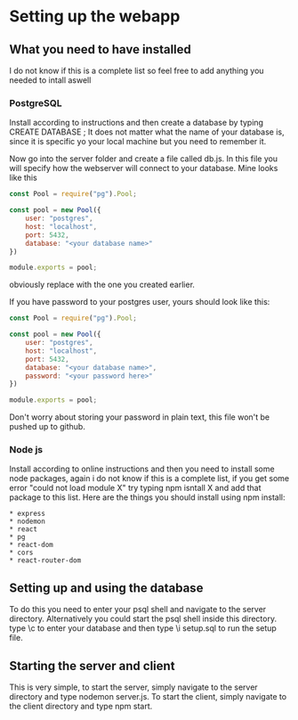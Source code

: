 # Setting up the webapp

## What you need to have installed
I do not know if this is a complete list so feel free to add anything you needed to intall aswell

### PostgreSQL
Install according to instructions and then create a database by typing CREATE DATABASE <your database name>;
It does not matter what the name of your database is, since it is specific yo your local machine but you need to remember it.

Now go into the server folder and create a file called db.js. In this file you will specify how the webserver will connect to your database. Mine looks like this

```javascript
const Pool = require("pg").Pool;

const pool = new Pool({
    user: "postgres",
    host: "localhost",
    port: 5432,
    database: "<your database name>"
})

module.exports = pool;
```
obviously replace <your database name> with the one you created earlier.

If you have password to your postgres user, yours should look like this:

```javascript
const Pool = require("pg").Pool;

const pool = new Pool({
    user: "postgres",
    host: "localhost",
    port: 5432,
    database: "<your database name>",
    password: "<your password here>"
})

module.exports = pool;
```

Don't worry about storing your password in plain text, this file won't be pushed up to github.

### Node js

Install according to online instructions and then you need to install some node packages, again
i do not know if this is a complete list, if you get some error "could not load module X" try
typing npm isntall X and add that package to this list. Here are the things you should install using npm
install:

    * express
    * nodemon
    * react
    * pg
    * react-dom
    * cors
    * react-router-dom
    
## Setting up and using the database
To do this you need to enter your psql shell and navigate to the server directory. Alternatively you could start the psql shell inside this directory.
type \c <your database name> to enter your database and then type \i setup.sql to run the setup file.

## Starting the server and client

This is very simple, to start the server, simply navigate to the server directory and type nodemon server.js. To start the client, simply navigate to the client directory and type npm start.


